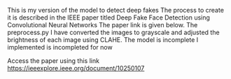 This is my version of the model to detect deep fakes
The process to create it is described in the IEEE paper titled  Deep Fake Face Detection using Convolutional Neural Networks 
The paper link is given below.
The preprocess.py I have converted the images to grayscale and adjusted the brightness of each image using CLAHE.
The model is incomplete I implemented is incompleted for now


Access the paper using this link
https://ieeexplore.ieee.org/document/10250107


